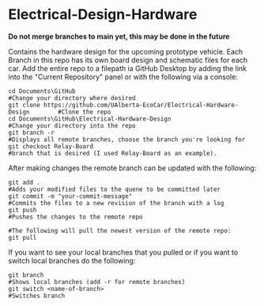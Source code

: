 # Electrical-Design-Hardware

**Do not merge branches to main yet, this may be done in the future**

Contains the hardware design for the upcoming prototype vehicle.  Each Branch in this repo has its own board design and schematic files for each car.  Add the entire repo to a filepath ia GitHub Desktop by adding the link into the "Current Repository" panel or with the following via a console:

```
cd Documents\GitHub                                                            #Change your directory where desired
git clone https://github.com/UAlberta-EcoCar/Electrical-Hardware-Design        #Clone the repo
cd Documents\GitHub\Electrical-Hardware-Design                                 #Change your directory into the repo
git branch -r                                                                  #Displays all remote branches, choose the branch you're looking for 
git checkout Relay-Board                                                       #branch that is desired (I used Relay-Board as an example).  
```
After making changes the remote branch can be updated with the following:
```
git add .                                                                      #Adds your modified files to the quene to be committed later
git commit -m "your-commit-message"                                            #Commits the files to a new revision of the branch with a log
git push                                                                       #Pushes the changes to the remote repo

#The following will pull the newest version of the remote repo:
git pull
```

If you want to see your local branches that you pulled or if you want to switch local branches do the following:

```
git branch                                                                     #Shows local branches (add -r for remote branches)
git switch <name-of-branch>                                                    #Switches branch
